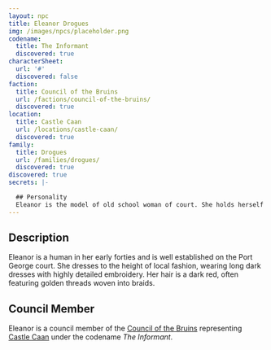 ```yaml
---
layout: npc
title: Eleanor Drogues
img: /images/npcs/placeholder.png
codename:
  title: The Informant
  discovered: true
characterSheet:
  url: '#'
  discovered: false
faction:
  title: Council of the Bruins
  url: /factions/council-of-the-bruins/
  discovered: true
location:
  title: Castle Caan
  url: /locations/castle-caan/
  discovered: true
family:
  title: Drogues
  url: /families/drogues/
  discovered: true
discovered: true
secrets: |-

  ## Personality
  Eleanor is the model of old school woman of court. She holds herself with the dignity and poise that one would expect of a lady. She uses this, and the assumptions people make of her, as a way to gain an advantage on those she interacts with and is very skilled at others pre-conceptions and weaknesses.
---
```

## Description
Eleanor is a human in her early forties and is well established on the Port George court. She dresses to the height of local fashion, wearing long dark dresses with highly detailed embroidery. Her hair is a dark red, often featuring golden threads woven into braids.

## Council Member
Eleanor is a council member of the [Council of the Bruins](../../factions/council-of-the-bruins) representing [Castle Caan](../../locations/castle-caan/) under the codename *The Informant*.

